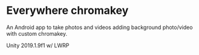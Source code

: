 # Everywhere chromakey

An Android app to take photos and videos adding background photo/video with custom chromakey.  

Unity 2019.1.9f1 w/ LWRP
